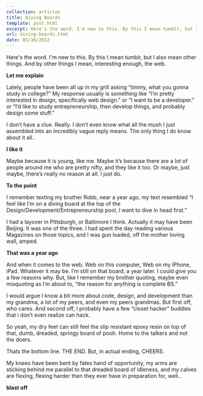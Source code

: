 ```yaml
---
collection: articles
title: Diving Boards
template: post.html
excerpt: Here's the word. I'm new to this. By this I mean tumblr, but I also mean other things. And by other things I mean, interesting enough, the web.
url: diving-boards.html
date: 05/16/2012
---
```

Here's the word. I'm new to this. By this I mean tumblr, but I also mean other things. And by other things I mean, interesting enough, the web.

**Let me explain**

Lately, people have been all up in my grill asking “timmy, what you gonna study in college?” My response usually is something like “I’m pretty interested in design, specifically web design.” or “I want to be a developer.” or “I’d like to study entrepreneurship, then develop things, and probably design some stuff.”

I don’t have a clue. Really. I don’t even know what all the mush I just assembled into an incredibly vague reply means. The only thing I do know about it all..

**I like it**

Maybe because it is young, like me. Maybe it’s because there are a lot of people around me who are pretty nifty, and they like it too. Or maybe, just maybe, there’s really no reason at all. I just do.

**To the point**

I remember texting my brother Robb, near a year ago, my text resembled “I feel like I’m on a diving board at the top of the Design/Development/Entrepreneurship pool, I want to dive in head first.”

I had a layover in Pittsburgh, or Baltimore I think. Actually it may have been Beijing. It was one of the three. I had spent the day reading various Magazines on those topics, and I was gun loaded, off the mother loving wall, amped.

**That was a year ago**

And when it comes to the web. Web on this computer, Web on my iPhone, iPad. Whatever it may be. I’m still on that board, a year later. I could give you a few reasons why. But, like I remember my brother quoting, maybe even misquoting as I’m about to, “the reason for anything is complete BS.”

I would argue I know a bit more about code, design, and development than my grandma, a lot of my peers, and even my peers grandmas. But first off, who cares. And second off, I probably have a few “closet hacker” buddies that i don’t even realize can hack.

So yeah, my dry feet can still feel the slip resistant epoxy resin on top of that, dumb, dreaded, springy board of pooh. Home to the talkers and not the doers.

Thats the bottom line. THE END. But, in actual ending, CHEERS.

My knees have been bent by fates hand of opportunity, my arms are sticking behind me parallel to that dreaded board of idleness, and my calves are flexing, flexing harder then they ever have in preparation for, well..

**blast off**
